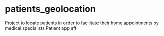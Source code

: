 # patients_geolocation
Project to locate patients in order to facilitate their home appointments by medical specialists
Patient app
aff
